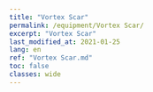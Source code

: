 ```yaml
---
title: "Vortex Scar"
permalink: /equipment/Vortex Scar/
excerpt: "Vortex Scar"
last_modified_at: 2021-01-25
lang: en
ref: "Vortex Scar.md"
toc: false
classes: wide
---
```



